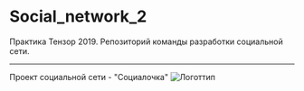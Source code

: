 # Social_network_2
Практика Тензор 2019. Репозиторий команды разработки социальной сети. 

***
Проект социальной сети - "Социалочка"
![Логоттип](https://github.com/tensor-nsk-lesson/Social_network_2/logo.png)